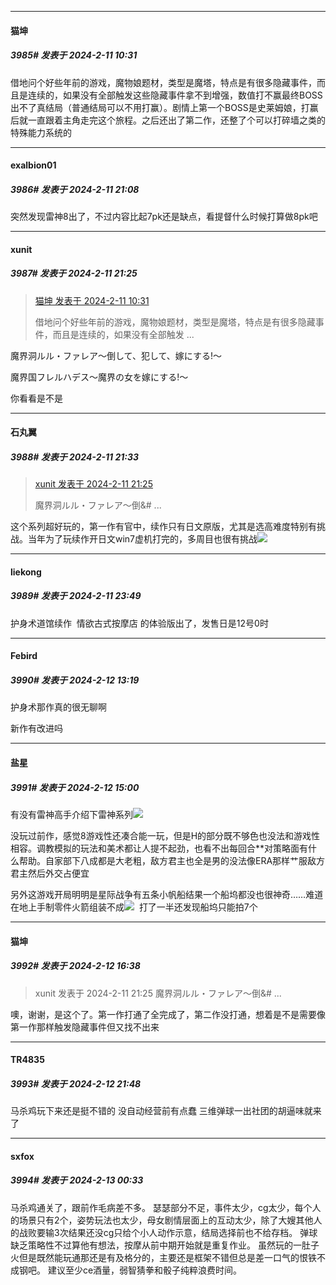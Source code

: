 
*****

####  猫坤  
##### 3985#       发表于 2024-2-11 10:31

借地问个好些年前的游戏，魔物娘题材，类型是魔塔，特点是有很多隐藏事件，而且是连续的，如果没有全部触发这些隐藏事件拿不到增强，数值打不赢最终BOSS出不了真结局（普通结局可以不用打赢）。剧情上第一个BOSS是史莱姆娘，打赢后就一直跟着主角走完这个旅程。之后还出了第二作，还整了个可以打碎墙之类的特殊能力系统的


*****

####  exalbion01  
##### 3986#       发表于 2024-2-11 21:08

突然发现雷神8出了，不过内容比起7pk还是缺点，看提督什么时候打算做8pk吧


*****

####  xunit  
##### 3987#       发表于 2024-2-11 21:25

<blockquote><a href="httphttps://bbs.saraba1st.com/2b/forum.php?mod=redirect&amp;goto=findpost&amp;pid=63938236&amp;ptid=2045114" target="_blank">猫坤 发表于 2024-2-11 10:31</a>

借地问个好些年前的游戏，魔物娘题材，类型是魔塔，特点是有很多隐藏事件，而且是连续的，如果没有全部触发 ...</blockquote>
魔界洞ルル・ファレア～倒して、犯して、嫁にする!～

魔界国フレルハデス～魔界の女を嫁にする!～

你看看是不是

*****

####  石丸翼  
##### 3988#       发表于 2024-2-11 21:33

<blockquote><a href="httphttps://bbs.saraba1st.com/2b/forum.php?mod=redirect&amp;goto=findpost&amp;pid=63942106&amp;ptid=2045114" target="_blank">xunit 发表于 2024-2-11 21:25</a>

魔界洞ルル・ファレア～倒&amp;# ...</blockquote>
这个系列超好玩的，第一作有官中，续作只有日文原版，尤其是选高难度特别有挑战。当年为了玩续作开日文win7虚机打完的，多周目也很有挑战<img src="https://static.saraba1st.com/image/smiley/face2017/033.png" referrerpolicy="no-referrer">


*****

####  liekong  
##### 3989#       发表于 2024-2-11 23:49

护身术道馆续作  情欲古式按摩店 的体验版出了，发售日是12号0时


*****

####  Febird  
##### 3990#       发表于 2024-2-12 13:19

护身术那作真的很无聊啊

新作有改进吗


*****

####  盐星  
##### 3991#       发表于 2024-2-12 15:00

有没有雷神高手介绍下雷神系列<img src="https://static.saraba1st.com/image/smiley/face2017/001.png" referrerpolicy="no-referrer">

没玩过前作，感觉8游戏性还凑合能一玩，但是H的部分既不够色也没法和游戏性相容。调教模拟的玩法和美术都让人提不起劲，也看不出每回合**对策略面有什么帮助。自家部下八成都是大老粗，敌方君主也全是男的没法像ERA那样艹服敌方君主然后外交占便宜

另外这游戏开局明明是星际战争有五条小帆船结果一个船坞都没也很神奇……难道在地上手制零件火箭组装不成<img src="https://static.saraba1st.com/image/smiley/face2017/037.png" referrerpolicy="no-referrer">  打了一半还发现船坞只能拍7个


*****

####  猫坤  
##### 3992#       发表于 2024-2-12 16:38

<blockquote>xunit 发表于 2024-2-11 21:25
魔界洞ルル・ファレア～倒&amp;# ...</blockquote>
噢，谢谢，是这个了。第一作打通了全完成了，第二作没打通，想着是不是需要像第一作那样触发隐藏事件但又找不出来


*****

####  TR4835  
##### 3993#       发表于 2024-2-12 21:48

马杀鸡玩下来还是挺不错的
没自动经营前有点蠢
三维弹球一出社团的胡逼味就来了


*****

####  sxfox  
##### 3994#       发表于 2024-2-13 00:33

马杀鸡通关了，跟前作毛病差不多。
瑟瑟部分不足，事件太少，cg太少，每个人的场景只有2个，姿势玩法也太少，母女剧情层面上的互动太少，除了大嫂其他人的战败要输3次结果还没cg只给个小人动作示意，结局选择前也不给存档。
弹球缺乏策略性不过算他有想法，按摩从前中期开始就是重复作业。
虽然玩的一肚子火但是既然能玩通那还是有及格分的，主要还是框架不错但总是差一口气的恨铁不成钢吧。
建议至少ce酒量，弱智猜拳和骰子纯粹浪费时间。

